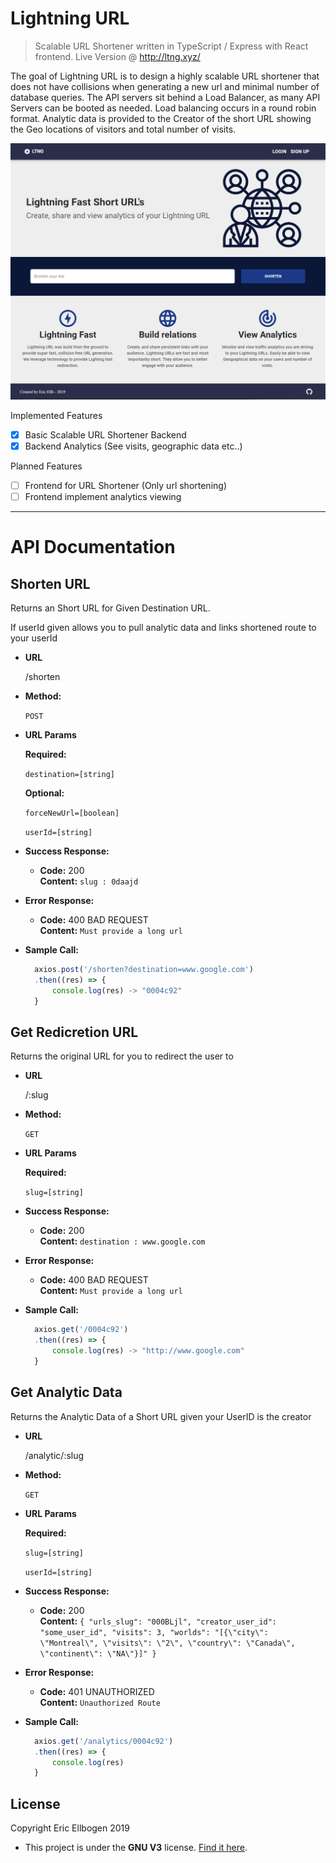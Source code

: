# Lightning URL

> Scalable URL Shortener written in TypeScript / Express with React frontend. Live Version @ http://ltng.xyz/

The goal of Lightning URL is to design a highly scalable URL shortener that does not have collisions when generating a new url and minimal number of database queries. The API servers sit behind a Load Balancer, as many API Servers can be booted as needed. Load balancing occurs in a round robin format. Analytic data is provided to the Creator of the short URL showing the Geo locations of visitors and total number of visits.

![layout image](layout2.png)

Implemented Features

- [x] Basic Scalable URL Shortener Backend
- [x] Backend Analytics (See visits, geographic data etc..)

Planned Features

- [ ] Frontend for URL Shortener (Only url shortening)
- [ ] Frontend implement analytics viewing

---

# API Documentation

## Shorten URL

Returns an Short URL for Given Destination URL.

If userId given allows you to pull analytic data and links shortened route to your userId

- **URL**

  /shorten

- **Method:**

  `POST`

- **URL Params**

  **Required:**

  `destination=[string]`

  **Optional:**

  `forceNewUrl=[boolean]`

  `userId=[string]`

* **Success Response:**

  - **Code:** 200 <br />
    **Content:** `slug : 0daajd`

* **Error Response:**

  - **Code:** 400 BAD REQUEST <br />
    **Content:** `Must provide a long url`

- **Sample Call:**

  ```javascript
    axios.post('/shorten?destination=www.google.com')
    .then((res) => {
    	console.log(res) -> "0004c92"
    }
  ```

## Get Redicretion URL

Returns the original URL for you to redirect the user to

- **URL**

  /:slug

- **Method:**

  `GET`

- **URL Params**

  **Required:**

  `slug=[string]`

* **Success Response:**

  - **Code:** 200 <br />
    **Content:** `destination : www.google.com`

* **Error Response:**

  - **Code:** 400 BAD REQUEST <br />
    **Content:** `Must provide a long url`

- **Sample Call:**

  ```javascript
    axios.get('/0004c92')
    .then((res) => {
    	console.log(res) -> "http://www.google.com"
    }
  ```

## Get Analytic Data

Returns the Analytic Data of a Short URL given your UserID is the creator

- **URL**

  /analytic/:slug

- **Method:**

  `GET`

- **URL Params**

  **Required:**

  `slug=[string]`

  `userId=[string]`

* **Success Response:**

  - **Code:** 200 <br />
    **Content:** `{ "urls_slug": "000BLjl", "creator_user_id": "some_user_id", "visits": 3, "worlds": "[{\"city\": \"Montreal\", \"visits\": \"2\", \"country\": \"Canada\", \"continent\": \"NA\"}]" }`

* **Error Response:**

  - **Code:** 401 UNAUTHORIZED <br />
    **Content:** `Unauthorized Route`

- **Sample Call:**

  ```javascript
    axios.get('/analytics/0004c92')
    .then((res) => {
    	console.log(res)
    }
  ```

## License

Copyright Eric Ellbogen 2019

- This project is under the **GNU V3** license. [Find it here](https://github.com/ericellb/Simple-URL/blob/master/LICENSE).
